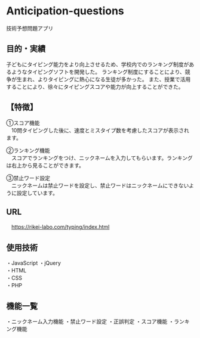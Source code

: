 # Anticipation-questions
技術予想問題アプリ

## 目的・実績
子どもにタイピング能力をより向上させるため、学校内でのランキング制度があるようなタイピングソフトを開発した。
ランキング制度にすることにより、競争が生まれ、よりタイピングに熱心になる生徒が多かった。
また、授業で活用することにより、徐々にタイピングスコアや能力が向上することができた。

## 【特徴】
①スコア機能  
　10問タイピングした後に、速度とミスタイプ数を考慮したスコアが表示されます。

②ランキング機能  
　スコアでランキングをつけ、ニックネームを入力してもらいます。ランキングは右上から見ることができます。

③禁止ワード設定  
　ニックネームは禁止ワードを設定し、禁止ワードはニックネームにできないように設定しています。

## URL
　https://rikei-labo.com/typing/index.html
 
## 使用技術
・JavaScript
・jQuery  
・HTML  
・CSS  
・PHP  

## 機能一覧
・ニックネーム入力機能
・禁止ワード設定
・正誤判定
・スコア機能
・ランキング機能
